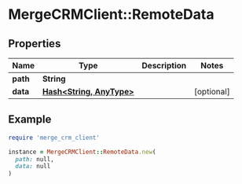 # MergeCRMClient::RemoteData

## Properties

| Name | Type | Description | Notes |
| ---- | ---- | ----------- | ----- |
| **path** | **String** |  |  |
| **data** | [**Hash&lt;String, AnyType&gt;**](AnyType.md) |  | [optional] |

## Example

```ruby
require 'merge_crm_client'

instance = MergeCRMClient::RemoteData.new(
  path: null,
  data: null
)
```

